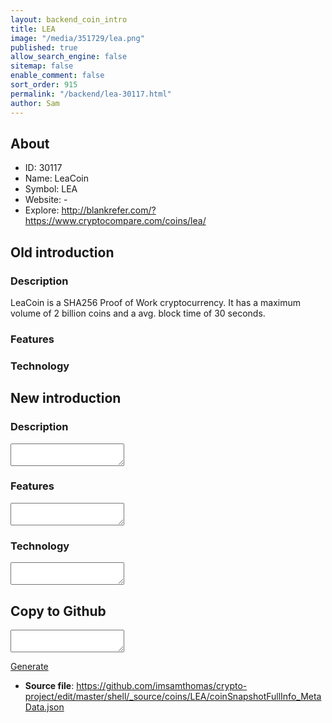 ```yaml
---
layout: backend_coin_intro
title: LEA
image: "/media/351729/lea.png"
published: true
allow_search_engine: false
sitemap: false
enable_comment: false
sort_order: 915
permalink: "/backend/lea-30117.html"
author: Sam
---
```


## About

- ID: 30117
- Name: LeaCoin
- Symbol: LEA
- Website: -
- Explore: http://blankrefer.com/?https://www.cryptocompare.com/coins/lea/


## Old introduction

### Description

<p>LeaCoin is a SHA256 Proof of Work cryptocurrency. It has a maximum volume of 2 billion coins and a avg. block time of 30 seconds.</p>

### Features


### Technology




## New introduction


### Description
<textarea id="meta_description" name="description"></textarea>

### Features
<textarea id="meta_features" name="features"></textarea>

### Technology
<textarea id="meta_technology" name="technology"></textarea>


## Copy to Github

<textarea id="coinsnapshotfullinfo_metadata"></textarea>

<a href="#gen" onclick="generateMetaDatJson()">Generate</a>

- **Source file**: <a href="https://github.com/imsamthomas/crypto-project/edit/master/shell/_source/coins/LEA/coinSnapshotFullInfo_MetaData.json">https://github.com/imsamthomas/crypto-project/edit/master/shell/_source/coins/LEA/coinSnapshotFullInfo_MetaData.json</a>

